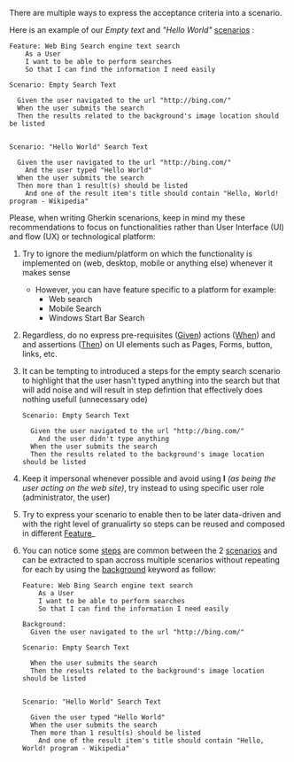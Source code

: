 
There are multiple ways to express the acceptance criteria into a scenario.

Here is an example of our _Empty text_ and _"Hello World"_ [scenarios](https://cucumber.io/docs/gherkin/reference/#example) :

```Gherkin
Feature: Web Bing Search engine text search
    As a User
    I want to be able to perform searches 
    So that I can find the information I need easily

Scenario: Empty Search Text

  Given the user navigated to the url "http://bing.com/" 
  When the user submits the search 
  Then the results related to the background's image location should be listed


Scenario: "Hello World" Search Text

  Given the user navigated to the url "http://bing.com/" 
    And the user typed "Hello World" 
  When the user submits the search 
  Then more than 1 result(s) should be listed 
    And one of the result item's title should contain "Hello, World! program - Wikipedia"
```

Please, when writing Gherkin scenarions, keep in mind my these recommendations to focus on functionalities rather than User Interface (UI) and flow (UX) or technological platform:
1. Try to ignore the medium/platform on which the functionality is implemented on (web, desktop, mobile or anything else) whenever it makes sense
    - However, you can have feature specific to a platform for example:
      - Web search
      - Mobile Search
      - Windows Start Bar Search      
2. Regardless, do no express pre-requisites ([Given](https://cucumber.io/docs/gherkin/reference/#given)) actions ([When](https://cucumber.io/docs/gherkin/reference/#when)) and  and assertions ([Then](https://cucumber.io/docs/gherkin/reference/#then)) on UI elements such as Pages, Forms, button, links, etc.

3. It can be tempting to introduced a steps for the empty search scenario to highlight that the user hasn't typed anything into the search but that will add noise and will result in step defintion that effectively does nothing usefull (unnecessary ode)

    ```Gherkin
    Scenario: Empty Search Text

      Given the user navigated to the url "http://bing.com/" 
        And the user didn't type anything 
      When the user submits the search 
      Then the results related to the background's image location should be listed
    ```

  
4. Keep it impersonal whenever possible and avoid using **I** _(as being the user acting on the web site)_, try instead to using specific user role (administrator, the user)

5. Try to express your scenario to enable then to be later data-driven and with the right level of granualirty so steps can be reused and composed in different [Feature]((https://cucumber.io/docs/gherkin/reference/#example)/[Scenarios])_ 

6. You can notice some [steps](https://cucumber.io/docs/gherkin/reference/#steps) are common between the 2 [scenarios](https://cucumber.io/docs/gherkin/reference/#example) and can be extracted to span accross multiple scenarios without repeating for each by using the [background](https://cucumber.io/docs/gherkin/reference/#background) keyword as follow:


    ```Gherkin
    Feature: Web Bing Search engine text search
        As a User
        I want to be able to perform searches 
        So that I can find the information I need easily

    Background: 
      Given the user navigated to the url "http://bing.com/" 

    Scenario: Empty Search Text

      When the user submits the search 
      Then the results related to the background's image location should be listed


    Scenario: "Hello World" Search Text

      Given the user typed "Hello World" 
      When the user submits the search 
      Then more than 1 result(s) should be listed 
        And one of the result item's title should contain "Hello, World! program - Wikipedia"
    ```